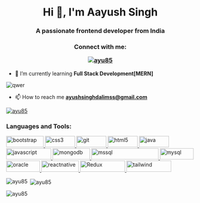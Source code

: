 <h1 align="center">Hi 👋, I'm Aayush Singh</h1>
<h3 align="center">A passionate frontend developer from India</h3>
<h3 align="center">Connect with me: <p > <a href="www.linkedin.com/in/ayush-singh85"><img src="https://img.shields.io/badge/LinkedIn-0A66C2.svg?style=for-the-badge&logo=LinkedIn&logoColor=white" alt="ayu85" /></a> </p> </h3>

- 🌱 I’m currently learning **Full Stack Development[MERN]**






![qwer](https://github.com/Ayu85/Ayu85/assets/103013928/be568cc5-8f38-40e3-ac54-d4d27e75d11d)

- 📫 How to reach me **ayushsinghdalimss@gmail.com**

<p align="center">
</p>
<p align="left"> <a href="https://github.com/ryo-ma/github-profile-trophy"><img src="https://github-profile-trophy.vercel.app/?username=ayu85&theme=dark_lover&margin-w=15" alt="ayu85" /></a> </p>


<h3 align="left">Languages and Tools:</h3>
<p align="left"> <a href="https://getbootstrap.com" target="_blank" rel="noreferrer"> <img src="https://img.shields.io/badge/Bootstrap-7952B3.svg?style=for-the-badge&logo=Bootstrap&logoColor=white" alt="bootstrap" width="100" height="30"/> </a> <a href="https://www.w3schools.com/css/" target="_blank" rel="noreferrer"> <img src="https://img.shields.io/badge/CSS3-1572B6.svg?style=for-the-badge&logo=CSS3&logoColor=white" alt="css3" width="80" height="30"/> </a> <a href="https://git-scm.com/" target="_blank" rel="noreferrer"> <img src="https://img.shields.io/badge/Git-F05032.svg?style=for-the-badge&logo=Git&logoColor=white" alt="git" width="80" height="30"/> </a> <a href="https://www.w3.org/html/" target="_blank" rel="noreferrer"> <img src="https://img.shields.io/badge/HTML5-E34F26.svg?style=for-the-badge&logo=HTML5&logoColor=white" alt="html5" width="80" height="30"/> </a> <a href="https://www.java.com" target="_blank" rel="noreferrer"> <img src="https://img.shields.io/badge/Java-ED8B00?style=for-the-badge&logo=java&logoColor=white" alt="java" width="80" height="30"/> </a> <a href="https://developer.mozilla.org/en-US/docs/Web/JavaScript" target="_blank" rel="noreferrer"> <img src="https://img.shields.io/badge/JavaScript-F7DF1E.svg?style=for-the-badge&logo=JavaScript&logoColor=black" alt="javascript" width="120" height="30"/> </a> <a href="https://www.mongodb.com/" target="_blank" rel="noreferrer"> <img src="https://img.shields.io/badge/MongoDB-47A248.svg?style=for-the-badge&logo=MongoDB&logoColor=white" alt="mongodb" width="100" height="30"/> </a> <a href="https://www.microsoft.com/en-us/sql-server" target="_blank" rel="noreferrer"> <img src="https://img.shields.io/badge/Microsoft%20SQL%20Server-CC2927.svg?style=for-the-badge&logo=Microsoft-SQL-Server&logoColor=white" alt="mssql" width="180" height="30"/> </a> <a href="https://www.mysql.com/" target="_blank" rel="noreferrer"> <img src="https://img.shields.io/badge/MySQL-4479A1.svg?style=for-the-badge&logo=MySQL&logoColor=white" alt="mysql" width="90" height="30"/> </a> <a href="https://www.oracle.com/" target="_blank" rel="noreferrer"> <img src="https://img.shields.io/badge/Oracle-F80000.svg?style=for-the-badge&logo=Oracle&logoColor=white" alt="oracle" width="90" height="30"/> </a> <a href="https://reactnative.dev/" target="_blank" rel="noreferrer"> <img src="https://img.shields.io/badge/React-61DAFB.svg?style=for-the-badge&logo=React&logoColor=black" alt="reactnative" width="100" height="30"/>  </a> <a href="https://redux-toolkit.js.org/" target="_blank" rel="noreferrer"> <img src="https://img.shields.io/badge/Redux-764ABC.svg?style=for-the-badge&logo=Redux&logoColor=white" alt="Redux" width="120" height="30"/> </a>  <a href="https://tailwindcss.com/" target="_blank" rel="noreferrer"> <img src="https://img.shields.io/badge/Tailwind%20CSS-06B6D4.svg?style=for-the-badge&logo=Tailwind-CSS&logoColor=white" alt="tailwind" width="120" height="30"/> </a> </p>

<p><img align="left" src="https://github-readme-stats.vercel.app/api?username=ayu85&theme=vue-dark&show_icons=true&hide_border=true&count_private=true" alt="ayu85" /></p>

<p>&nbsp;<img align="center" src="https://github-readme-streak-stats.herokuapp.com/?user=ayu85&theme=vue-dark&hide_border=true" alt="ayu85" /></p>

<p><img align="center" src="https://github-readme-stats.vercel.app/api/top-langs/?username=ayu85&theme=vue-dark&show_icons=true&hide_border=true&layout=compact" alt="ayu85" /></p>


<!---
Ayu85/Ayu85 is a ✨ special ✨ repository because its `README.md` (this file) appears on your GitHub profile.
You can click the Preview link to take a look at your changes.
--->
